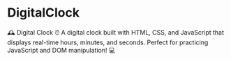 # DigitalClock
🕰️ Digital Clock ⏰ A digital clock built with HTML, CSS, and JavaScript that displays real-time hours, minutes, and seconds. Perfect for practicing JavaScript and DOM manipulation! 💻
